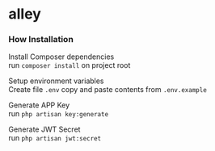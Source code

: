 # alley

### How Installation


Install Composer dependencies  
run ```composer install``` on project root


Setup environment variables   
Create file ```.env``` copy and paste contents from ```.env.example```

Generate APP Key  
run ```php artisan key:generate```  


Generate JWT Secret   
run ```php artisan jwt:secret```
